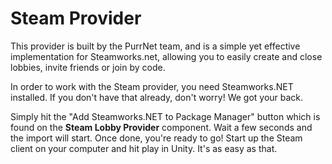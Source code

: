 # Steam Provider

This provider is built by the PurrNet team, and is a simple yet effective implementation for Steamworks.net, allowing you to easily create and close lobbies, invite friends or join by code.

In order to work with the Steam provider, you need Steamworks.NET installed. If you don't have that already, don't worry! We got your back.

Simply hit the "Add Steamworks.NET to Package Manager" button which is found on the **Steam Lobby Provider** component. Wait a few seconds and the import will start. Once done, you're ready to go! Start up the Steam client on your computer and hit play in Unity. It's as easy as that.&#x20;
